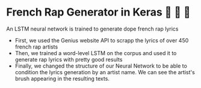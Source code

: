 # French Rap Generator in Keras :robot: :microphone: :musical_note:

An LSTM neural network is trained to generate dope french rap lyrics 

- First, we used the Genius website API to scrapp the lyrics of over 450 french rap artists
- Then, we trained a word-level LSTM on the corpus and used it to generate rap lyrics with pretty good results
- Finally, we changed the structure of our Neural Network to be able to condition the lyrics generation by an artist name. We can see the artist's brush appearing in the resulting texts.
